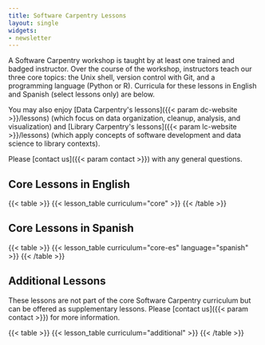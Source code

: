 ```yaml
---
title: Software Carpentry Lessons 
layout: single
widgets:
- newsletter
---
```


A Software Carpentry workshop is taught by at least one trained and badged instructor. Over the course of the workshop, instructors teach our three core topics: the Unix shell, version control with Git, and a programming language (Python or R). Curricula for these lessons in English and Spanish (select lessons only) are below.

You may also enjoy [Data Carpentry's lessons]({{< param dc-website >}}/lessons) (which focus on data organization, cleanup, analysis, and visualization) and [Library Carpentry's lessons]({{< param lc-website >}}/lessons) (which apply concepts of software development and data science to library contexts).

Please [contact us]({{< param contact >}}) with any general questions.

## Core Lessons in English

{{< table >}}
{{< lesson_table curriculum="core" >}}
{{< /table >}}

## Core Lessons in Spanish

{{< table >}}
{{< lesson_table curriculum="core-es" language="spanish" >}}
{{< /table >}}

## Additional Lessons

These lessons are not part of the core Software Carpentry curriculum but can be offered as supplementary lessons. Please [contact us]({{< param contact >}}) for more information.

{{< table >}}
{{< lesson_table curriculum="additional" >}}
{{< /table >}}

